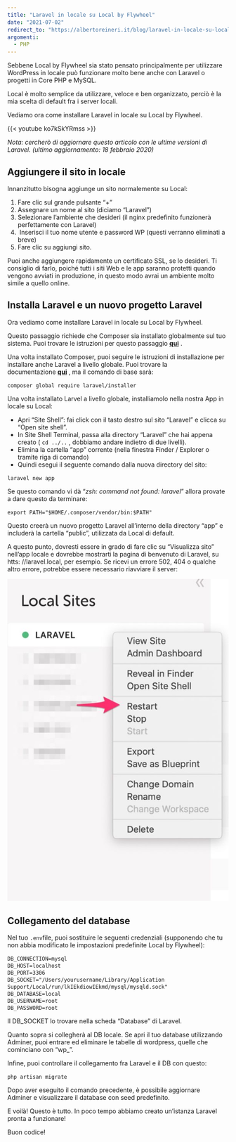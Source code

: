 ```yaml
---
title: "Laravel in locale su Local by Flywheel"
date: "2021-07-02"
redirect_to: "https://albertoreineri.it/blog/laravel-in-locale-su-local-by-flywheel"
argomenti:
  - PHP
---
```


Sebbene Local by Flywheel sia stato pensato principalmente per utilizzare WordPress in locale può funzionare molto bene anche con Laravel o progetti in Core PHP e MySQL.

Local è molto semplice da utilizzare, veloce e ben organizzato, perciò è la mia scelta di default fra i server locali.

Vediamo ora come installare Laravel in locale su Local by Flywheel.

{{< youtube ko7kSkYRmss >}}

_Nota: cercherò di aggiornare questo articolo con le ultime versioni di Laravel. (ultimo aggiornamento: 18 febbraio 2020)_

## Aggiungere il sito in locale

Innanzitutto bisogna aggiunge un sito normalemente su Local:

1. Fare clic sul grande pulsante “+”
2. Assegnare un nome al sito (diciamo “Laravel”)
3. Selezionare l’ambiente che desideri (il nginx predefinito funzionerà perfettamente con Laravel)
4.  Inserisci il tuo nome utente e password WP (questi verranno eliminati a breve)
5. Fare clic su aggiungi sito.

Puoi anche aggiungere rapidamente un certificato SSL, se lo desideri. Ti consiglio di farlo, poiché tutti i siti Web e le app saranno protetti quando vengono avviati in produzione, in questo modo avrai un ambiente molto simile a quello online.

## Installa Laravel e un nuovo progetto Laravel

Ora vediamo come installare Laravel in locale su Local by Flywheel.

Questo passaggio richiede che Composer sia installato globalmente sul tuo sistema. Puoi trovare le istruzioni per questo passaggio [**qui**](https://getcomposer.org/doc/00-intro.md#installation-linux-unix-macos) . 

Una volta installato Composer, puoi seguire le istruzioni di installazione per installare anche Laravel a livello globale. Puoi trovare la documentazione **[qui](https://laravel.com/docs/5.7/installation)** , ma il comando di base sarà: 

```
composer global require laravel/installer
```

Una volta installato Larvel a livello globale, installiamolo nella nostra App in locale su Local:

- Apri “Site Shell”: fai click con il tasto destro sul sito “Laravel” e clicca su “Open site shell”.
- In Site Shell Terminal, passa alla directory “Laravel” che hai appena creato ( `cd ../..` , dobbiamo andare indietro di due livelli).
- Elimina la cartella “app” corrente (nella finestra Finder / Explorer o tramite riga di comando)
- Quindi esegui il seguente comando dalla nuova directory del sito:

```
laravel new app
```

Se questo comando vi dà “_zsh: command not found: laravel_” allora provate a dare questo da terminare:

```
export PATH="$HOME/.composer/vendor/bin:$PATH"
```

Questo creerà un nuovo progetto Laravel all’interno della directory “app” e includerà la cartella “public”, utilizzata da Local di default.

A questo punto, dovresti essere in grado di fare clic su “Visualizza sito” nell’app locale e dovrebbe mostrarti la pagina di benvenuto di Laravel, su htts: //laravel.local, per esempio. Se ricevi un errore 502, 404 o qualche altro errore, potrebbe essere necessario riavviare il server:

![](images/Laravel-on-Local_lbxrd9.jpeg)

## Collegamento del database

Nel tuo `.env`file, puoi sostituire le seguenti credenziali (supponendo che tu non abbia modificato le impostazioni predefinite Local by Flywheel):

```
DB_CONNECTION=mysql
DB_HOST=localhost
DB_PORT=3306
DB_SOCKET="/Users/yourusername/Library/Application Support/Local/run/lkIEkdiowIEkmd/mysql/mysqld.sock"
DB_DATABASE=local
DB_USERNAME=root
DB_PASSWORD=root
```

Il DB\_SOCKET lo trovare nella scheda “Database” di Laravel.

Quanto sopra si collegherà al DB locale. Se apri il tuo database utilizzando Adminer, puoi entrare ed eliminare le tabelle di wordpress, quelle che cominciano con “wp\_”. 

Infine, puoi controllare il collegamento fra Laravel e il DB con questo:

```
php artisan migrate
```

Dopo aver eseguito il comando precedente, è possibile aggiornare Adminer e visualizzare il database con seed predefinito.

E voilà! Questo è tutto. In poco tempo abbiamo creato un’istanza Laravel pronta a funzionare!

Buon codice!
